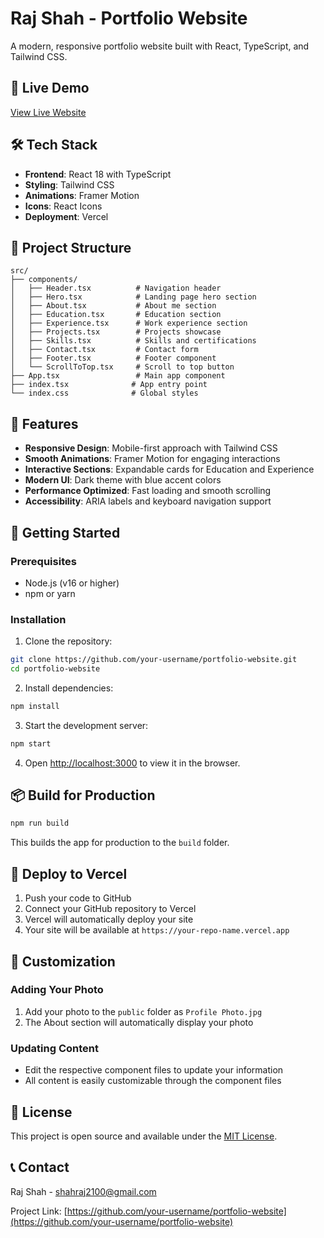 # Raj Shah - Portfolio Website

A modern, responsive portfolio website built with React, TypeScript, and Tailwind CSS.

## 🚀 Live Demo

[View Live Website]((https://rajshah-portfolio.vercel.app/))

## 🛠️ Tech Stack

- **Frontend**: React 18 with TypeScript
- **Styling**: Tailwind CSS
- **Animations**: Framer Motion
- **Icons**: React Icons
- **Deployment**: Vercel

## 📁 Project Structure

```
src/
├── components/
│   ├── Header.tsx          # Navigation header
│   ├── Hero.tsx            # Landing page hero section
│   ├── About.tsx           # About me section
│   ├── Education.tsx       # Education section
│   ├── Experience.tsx      # Work experience section
│   ├── Projects.tsx        # Projects showcase
│   ├── Skills.tsx          # Skills and certifications
│   ├── Contact.tsx         # Contact form
│   ├── Footer.tsx          # Footer component
│   └── ScrollToTop.tsx     # Scroll to top button
├── App.tsx                 # Main app component
├── index.tsx              # App entry point
└── index.css              # Global styles
```

## 🎨 Features

- **Responsive Design**: Mobile-first approach with Tailwind CSS
- **Smooth Animations**: Framer Motion for engaging interactions
- **Interactive Sections**: Expandable cards for Education and Experience
- **Modern UI**: Dark theme with blue accent colors
- **Performance Optimized**: Fast loading and smooth scrolling
- **Accessibility**: ARIA labels and keyboard navigation support

## 🚀 Getting Started

### Prerequisites

- Node.js (v16 or higher)
- npm or yarn

### Installation

1. Clone the repository:
```bash
git clone https://github.com/your-username/portfolio-website.git
cd portfolio-website
```

2. Install dependencies:
```bash
npm install
```

3. Start the development server:
```bash
npm start
```

4. Open [http://localhost:3000](http://localhost:3000) to view it in the browser.

## 📦 Build for Production

```bash
npm run build
```

This builds the app for production to the `build` folder.

## 🚀 Deploy to Vercel

1. Push your code to GitHub
2. Connect your GitHub repository to Vercel
3. Vercel will automatically deploy your site
4. Your site will be available at `https://your-repo-name.vercel.app`

## 📝 Customization

### Adding Your Photo
1. Add your photo to the `public` folder as `Profile Photo.jpg`
2. The About section will automatically display your photo

### Updating Content
- Edit the respective component files to update your information
- All content is easily customizable through the component files

## 📄 License

This project is open source and available under the [MIT License](LICENSE).

## 📞 Contact

Raj Shah - [shahraj2100@gmail.com](mailto:shahraj2100@gmail.com)

Project Link: [https://github.com/your-username/portfolio-website](https://github.com/your-username/portfolio-website)
